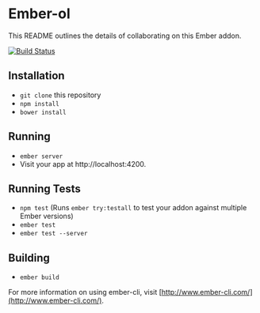 # Ember-ol

This README outlines the details of collaborating on this Ember addon.

[![Build Status](https://travis-ci.org/bjornharrtell/ember-ol.svg?branch=master)](https://travis-ci.org/bjornharrtell/ember-ol)

## Installation

* `git clone` this repository
* `npm install`
* `bower install`

## Running

* `ember server`
* Visit your app at http://localhost:4200.

## Running Tests

* `npm test` (Runs `ember try:testall` to test your addon against multiple Ember versions)
* `ember test`
* `ember test --server`

## Building

* `ember build`

For more information on using ember-cli, visit [http://www.ember-cli.com/](http://www.ember-cli.com/).
